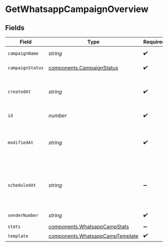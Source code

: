 # GetWhatsappCampaignOverview


## Fields

| Field                                                                                               | Type                                                                                                | Required                                                                                            | Description                                                                                         | Example                                                                                             |
| --------------------------------------------------------------------------------------------------- | --------------------------------------------------------------------------------------------------- | --------------------------------------------------------------------------------------------------- | --------------------------------------------------------------------------------------------------- | --------------------------------------------------------------------------------------------------- |
| `campaignName`                                                                                      | *string*                                                                                            | :heavy_check_mark:                                                                                  | Name of the WhatsApp Campaign                                                                       | Test Campaign                                                                                       |
| `campaignStatus`                                                                                    | [components.CampaignStatus](../../models/components/campaignstatus.md)                              | :heavy_check_mark:                                                                                  | Status of the WhatsApp Campaign                                                                     | draft                                                                                               |
| `createdAt`                                                                                         | *string*                                                                                            | :heavy_check_mark:                                                                                  | Creation UTC date-time of the WhatsApp campaign (YYYY-MM-DDTHH:mm:ss.SSSZ)                          | 2017-06-01 12:30:00 +0000 UTC                                                                       |
| `id`                                                                                                | *number*                                                                                            | :heavy_check_mark:                                                                                  | ID of the WhatsApp Campaign                                                                         | 1672035851100690                                                                                    |
| `modifiedAt`                                                                                        | *string*                                                                                            | :heavy_check_mark:                                                                                  | UTC date-time of last modification of the WhatsApp campaign (YYYY-MM-DDTHH:mm:ss.SSSZ)              | 2017-05-01 12:30:00 +0000 UTC                                                                       |
| `scheduledAt`                                                                                       | *string*                                                                                            | :heavy_minus_sign:                                                                                  | UTC date-time on which WhatsApp campaign is scheduled. Should be in YYYY-MM-DDTHH:mm:ss.SSSZ format | 2017-06-01 12:30:00 +0000 UTC                                                                       |
| `senderNumber`                                                                                      | *string*                                                                                            | :heavy_check_mark:                                                                                  | Sender of the WhatsApp Campaign                                                                     | 9368207029                                                                                          |
| `stats`                                                                                             | [components.WhatsappCampStats](../../models/components/whatsappcampstats.md)                        | :heavy_minus_sign:                                                                                  | N/A                                                                                                 |                                                                                                     |
| `template`                                                                                          | [components.WhatsappCampTemplate](../../models/components/whatsappcamptemplate.md)                  | :heavy_check_mark:                                                                                  | N/A                                                                                                 |                                                                                                     |